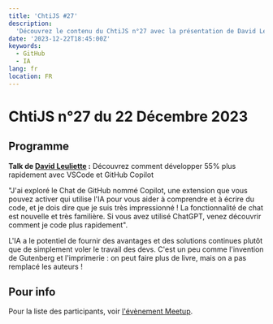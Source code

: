 ```yaml
---
title: 'ChtiJS #27'
description:
  'Découvrez le contenu du ChtiJS n°27 avec la présentation de David Leuliette.'
date: '2023-12-22T18:45:00Z'
keywords:
  - GitHub
  - IA
lang: fr
location: FR
---
```


# ChtiJS n°27 du 22 Décembre 2023

## Programme

**Talk de [David Leuliette](https://github.com/flexbox 'Voir son profil GitHub') :**
Découvrez comment développer 55% plus rapidement avec VSCode et GitHub Copilot

"J'ai exploré le Chat de GitHub nommé Copilot, une extension que vous pouvez
activer qui utilise l'IA pour vous aider à comprendre et à écrire du code, et je
dois dire que je suis très impressionné ! La fonctionnalité de chat est nouvelle
et très familière. Si vous avez utilisé ChatGPT, venez découvrir comment je code
plus rapidement".

L'IA a le potentiel de fournir des avantages et des solutions continues plutôt
que de simplement voler le travail des devs. C'est un peu comme l'invention de
Gutenberg et l'imprimerie : on peut faire plus de livre, mais on a pas remplacé
les auteurs !

## Pour info

Pour la liste des participants, voir [l'évènement Meetup](https://www.meetup.com/francejs/events/292749418/ "Aller sur la page de l'événement").
